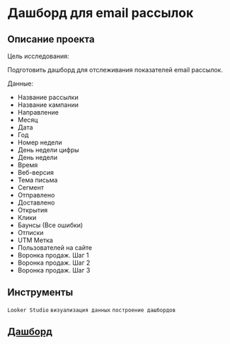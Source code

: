 # Дашборд для email рассылок
## Описание проекта

Цель исследования:

Подготовить дашборд для отслеживания показателей email рассылок.

Данные:
- Название рассылки
- Название кампании
- Направление 
- Месяц 
- Дата
- Год
- Номер недели
- День недели цифры
- День недели
- Время
- Веб-версия
- Тема письма
- Сегмент
- Отправлено
- Доставлено
- Открытия
- Клики
- Баунсы (Все ошибки)
- Отписки
- UTM Метка
- Пользователей на сайте
- Воронка продаж. Шаг 1
- Воронка продаж. Шаг 2
- Воронка продаж. Шаг 3 

## Инструменты  
 `Looker Studio` `визуализация данных` `построение дашбордов`


## [Дашборд](https://lookerstudio.google.com/reporting/e2580f0f-4aa7-4774-b97f-b01d371ef261/page/p_ao9okjaped)
